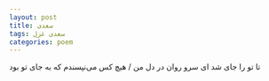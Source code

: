 ```yaml
---
layout: post
title: سعدی
tags: سعدی غزل
categories: poem
---
```


تا تو را جای شد ای سرو روان در دل من / هیچ کس می‌نپسندم که به جای تو بود
